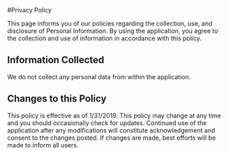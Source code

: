 #Privacy Policy

This page informs you of our policies regarding the collection, use, and disclosure of Personal Information.
By using the application, you agree to the collection and use of information in accordance with this policy.

## Information Collected

We do not collect any personal data from within the application.

## Changes to this Policy

This policy is effective as of 1/31/2019. This policy may change at any time and you should occasionally check 
for updates. Continued use of the application after any modifications will constitute acknowledgement and
consent to the changes posted. If changes are made, best efforts will be made to inform all users.